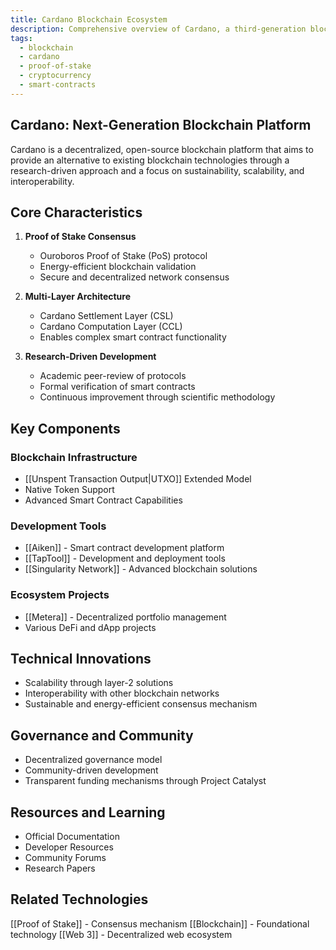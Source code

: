 ```yaml
---
title: Cardano Blockchain Ecosystem
description: Comprehensive overview of Cardano, a third-generation blockchain platform focused on sustainability, scalability, and interoperability
tags:
  - blockchain
  - cardano
  - proof-of-stake
  - cryptocurrency
  - smart-contracts
---
```


## Cardano: Next-Generation Blockchain Platform

Cardano is a decentralized, open-source blockchain platform that aims to provide an alternative to existing blockchain technologies through a research-driven approach and a focus on sustainability, scalability, and interoperability.

## Core Characteristics

1. **Proof of Stake Consensus**
   - Ouroboros Proof of Stake (PoS) protocol
   - Energy-efficient blockchain validation
   - Secure and decentralized network consensus

2. **Multi-Layer Architecture**
   - Cardano Settlement Layer (CSL)
   - Cardano Computation Layer (CCL)
   - Enables complex smart contract functionality

3. **Research-Driven Development**
   - Academic peer-review of protocols
   - Formal verification of smart contracts
   - Continuous improvement through scientific methodology

## Key Components

### Blockchain Infrastructure

- [[Unspent Transaction Output|UTXO]] Extended Model
- Native Token Support
- Advanced Smart Contract Capabilities

### Development Tools

- [[Aiken]] - Smart contract development platform
- [[TapTool]] - Development and deployment tools
- [[Singularity Network]] - Advanced blockchain solutions

### Ecosystem Projects

- [[Metera]] - Decentralized portfolio management
- Various DeFi and dApp projects

## Technical Innovations

- Scalability through layer-2 solutions
- Interoperability with other blockchain networks
- Sustainable and energy-efficient consensus mechanism

## Governance and Community

- Decentralized governance model
- Community-driven development
- Transparent funding mechanisms through Project Catalyst

## Resources and Learning

- Official Documentation
- Developer Resources
- Community Forums
- Research Papers

## Related Technologies

[[Proof of Stake]] - Consensus mechanism
[[Blockchain]] - Foundational technology
[[Web 3]] - Decentralized web ecosystem
